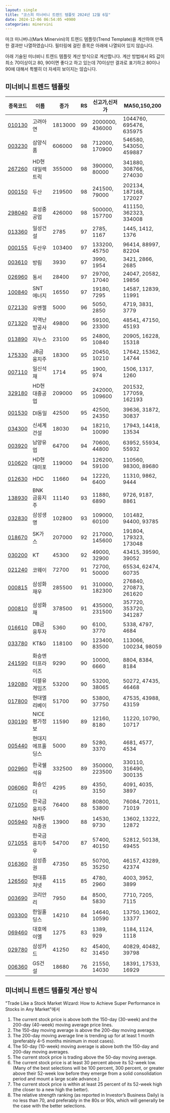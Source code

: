 ```yaml
---
layout: single
title: "코스피 미너비니 트렌드 템플릿 2024년 12월 6일"
date: 2024-12-06 06:54:05 +0900
categories: minervini
---
```

마크 미니버니(Mark Minervini)의 트렌드 템플릿(Trend Template)을 계산하여 만족한 결과만 나열하였습니다. 필터링에 걸린 종목은 아래에 나열되어 있지 않습니다.

아래 기술된 미너비니 트렌드 템플릿 계산 방식으로 계산합니다. 계산 방법에서 RS 값이 최소 70이상이고 80, 90이면 좋다고 하고 있는데 70이상만 결과로 표기하고 80이나 90에 대해서 특별히 더 자세히 보이지는 않습니다.

## 미너비니 트렌드 템플릿

|종목코드|이름|종가|RS|신고가,신저가|MA50,150,200|
|------|---|---|--|---------|------------|
|[010130](https://finance.daum.net/quotes/A010130)|고려아연|1813000|99|2000000, 436000|1044760, 695476, 635975|
|[003230](https://finance.daum.net/quotes/A003230)|삼양식품|606000|98|712000, 170900|546580, 543050, 459887|
|[267260](https://finance.daum.net/quotes/A267260)|HD현대일렉트릭|355000|98|390000, 80000|341880, 308766, 274030|
|[000150](https://finance.daum.net/quotes/A000150)|두산|219500|98|241500, 79000|202134, 187168, 172027|
|[298040](https://finance.daum.net/quotes/A298040)|효성중공업|426000|98|500000, 157700|411150, 362323, 334008|
|[013360](https://finance.daum.net/quotes/A013360)|일성건설|2785|97|2785, 1167|1445, 1412, 1376|
|[000155](https://finance.daum.net/quotes/A000155)|두산우|103400|97|133200, 45750|96414, 88997, 82204|
|[003610](https://finance.daum.net/quotes/A003610)|방림|3930|97|3990, 1954|3421, 2866, 2685|
|[026960](https://finance.daum.net/quotes/A026960)|동서|28400|97|29700, 17040|24047, 20582, 19856|
|[100840](https://finance.daum.net/quotes/A100840)|SNT에너지|16550|97|19180, 7295|14587, 12839, 11991|
|[072130](https://finance.daum.net/quotes/A072130)|유엔젤|5000|96|5050, 2850|4719, 3831, 3779|
|[071320](https://finance.daum.net/quotes/A071320)|지역난방공사|49800|96|59100, 23300|48541, 47150, 45193|
|[013890](https://finance.daum.net/quotes/A013890)|지누스|23100|95|24800, 10840|20905, 16228, 15318|
|[175330](https://finance.daum.net/quotes/A175330)|JB금융지주|18300|95|20450, 10210|17642, 15362, 14744|
|[007110](https://finance.daum.net/quotes/A007110)|일신석재|1714|95|1900, 974|1506, 1317, 1260|
|[329180](https://finance.daum.net/quotes/A329180)|HD현대중공업|209000|95|242000, 109600|201532, 177059, 162193|
|[001530](https://finance.daum.net/quotes/A001530)|DI동일|42500|95|42500, 24350|39636, 31872, 30837|
|[034300](https://finance.daum.net/quotes/A034300)|신세계건설|18030|94|18210, 10090|17943, 14418, 13534|
|[003920](https://finance.daum.net/quotes/A003920)|남양유업|64700|94|70600, 44800|63952, 55934, 55932|
|[010620](https://finance.daum.net/quotes/A010620)|HD현대미포|119000|94|126200, 59100|110560, 98300, 89680|
|[012630](https://finance.daum.net/quotes/A012630)|HDC|11660|94|12220, 6400|11310, 9862, 9444|
|[138930](https://finance.daum.net/quotes/A138930)|BNK금융지주|11140|93|11880, 6890|9726, 9187, 8861|
|[032830](https://finance.daum.net/quotes/A032830)|삼성생명|102800|93|109000, 60100|101482, 94400, 93785|
|[018670](https://finance.daum.net/quotes/A018670)|SK가스|207000|92|217000, 145600|191804, 179323, 173048|
|[030200](https://finance.daum.net/quotes/A030200)|KT|45300|92|49000, 32900|43415, 39590, 39052|
|[021240](https://finance.daum.net/quotes/A021240)|코웨이|72700|91|72700, 50000|65534, 62474, 60735|
|[000815](https://finance.daum.net/quotes/A000815)|삼성화재우|285500|91|310000, 182300|276840, 270873, 261620|
|[000810](https://finance.daum.net/quotes/A000810)|삼성화재|378500|91|435000, 231500|357720, 353720, 341287|
|[016610](https://finance.daum.net/quotes/A016610)|DB금융투자|5360|90|6100, 3770|5338, 4797, 4684|
|[033780](https://finance.daum.net/quotes/A033780)|KT&G|118100|90|123400, 83500|113066, 100234, 98059|
|[241590](https://finance.daum.net/quotes/A241590)|화승엔터프라이즈|9290|90|10000, 6660|8804, 8384, 8184|
|[192080](https://finance.daum.net/quotes/A192080)|더블유게임즈|53200|90|53200, 38065|50272, 47435, 46468|
|[017800](https://finance.daum.net/quotes/A017800)|현대엘리베이|51700|90|53800, 37750|47535, 43988, 43159|
|[030190](https://finance.daum.net/quotes/A030190)|NICE평가정보|11590|89|12160, 8180|11220, 10790, 10717|
|[005440](https://finance.daum.net/quotes/A005440)|현대지에프홀딩스|5000|89|5280, 3370|4681, 4577, 4534|
|[002960](https://finance.daum.net/quotes/A002960)|한국쉘석유|332500|89|350000, 223500|330110, 316490, 300135|
|[006060](https://finance.daum.net/quotes/A006060)|화승인더|4295|89|4350, 3150|4091, 4035, 3897|
|[071050](https://finance.daum.net/quotes/A071050)|한국금융지주|76400|88|80800, 53800|76084, 72011, 71019|
|[005940](https://finance.daum.net/quotes/A005940)|NH투자증권|13900|88|14530, 9730|13602, 13222, 12872|
|[071055](https://finance.daum.net/quotes/A071055)|한국금융지주우|54700|87|57400, 40150|52812, 50138, 49455|
|[016360](https://finance.daum.net/quotes/A016360)|삼성증권|47350|85|50700, 35250|46157, 43289, 42374|
|[126560](https://finance.daum.net/quotes/A126560)|현대퓨처넷|4115|85|4780, 2960|4003, 3952, 3899|
|[003690](https://finance.daum.net/quotes/A003690)|코리안리|7950|84|8500, 5830|7710, 7205, 7115|
|[003300](https://finance.daum.net/quotes/A003300)|한일홀딩스|14210|84|14640, 10590|13750, 13602, 13377|
|[069460](https://finance.daum.net/quotes/A069460)|대호에이엘|1275|83|1389, 929|1184, 1124, 1118|
|[029780](https://finance.daum.net/quotes/A029780)|삼성카드|41250|82|45400, 31450|40829, 40482, 39798|
|[006360](https://finance.daum.net/quotes/A006360)|GS건설|18680|76|21550, 14030|18391, 17533, 16929|

## 미너비니 트렌드 템플릿 계산 방식

"Trade Like a Stock Market Wizard: How to Achieve Super Performance in Stocks in Any Market"에서

 1. The current stock price is above both the 150-day (30-week) and the 200-day (40-week) moving average price lines.
 1. The 150-day moving average is above the 200-day moving average.
 1. The 200-day moving average line is trending up for at least 1 month (preferably 4–5 months minimum in most cases).
 1. The 50-day (10-week) moving average is above both the 150-day and 200-day moving averages.
 1. The current stock price is trading above the 50-day moving average.
 1. The current stock price is at least 30 percent above its 52-week low. (Many of the best selections will be 100 percent, 300 percent, or greater above their 52-week low before they emerge from a solid consolidation period and mount a large scale advance.)
 1. The current stock price is within at least 25 percent of its 52-week high (the closer to a new high the better).
 1. The relative strength ranking (as reported in Investor’s Business Daily) is no less than 70, and preferably in the 80s or 90s, which will generally be the case with the better selections.
